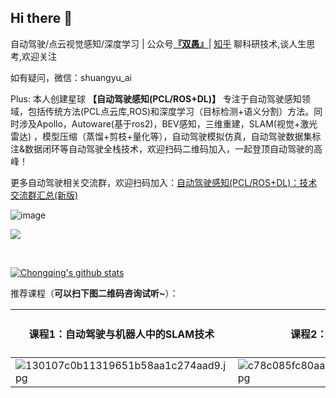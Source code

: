 ## Hi there  :wave:

<!-- <img src="https://media.giphy.com/media/hvRJCLFzcasrR4ia7z/giphy.gif" width="10px"> -->

自动驾驶/点云视觉感知/深度学习 | 公众号[**『双愚』**](https://user-images.githubusercontent.com/20675770/169835565-08fc9a49-573e-478a-84fc-d9b7c5fa27ff.png)| [知乎](https://www.zhihu.com/people/huang-zhong-qing-) 
聊科研技术,谈人生思考,欢迎关注

如有疑问，微信：shuangyu_ai

Plus: 本人创建星球 **【自动驾驶感知(PCL/ROS+DL)】** 专注于自动驾驶感知领域，包括传统方法(PCL点云库,ROS)和深度学习（目标检测+语义分割）方法。同时涉及Apollo，Autoware(基于ros2)，BEV感知，三维重建，SLAM(视觉+激光雷达) ，模型压缩（蒸馏+剪枝+量化等），自动驾驶模拟仿真，自动驾驶数据集标注&数据闭环等自动驾驶全栈技术，欢迎扫码二维码加入，一起登顶自动驾驶的高峰！

更多自动驾驶相关交流群，欢迎扫码加入：[自动驾驶感知(PCL/ROS+DL)：技术交流群汇总(新版)](https://mp.weixin.qq.com/s?__biz=MzI4OTY1MjA3Mg==&mid=2247486575&idx=1&sn=3145b7a5e9dda45595e1b51aa7e45171&chksm=ec2aa068db5d297efec6ba982d6a73d2170ef09a01130b7f44819b01de46b30f13644347dbf2#rd)

![image](https://github.com/HuangCongQing/HuangCongQing/assets/20675770/304e0c4d-89d2-4cee-a2a9-3c690611c9d9)


<!--
**HuangCongQing/HuangCongQing** is a ✨ _special_ ✨ repository because its `README.md` (this file) appears on your GitHub profile.

Here are some ideas to get you started:

- 🔭 I’m currently working on ...
- 🌱 I’m currently learning ...
- 👯 I’m looking to collaborate on ...
- 🤔 I’m looking for help with ...
- 💬 Ask me about ...
- 📫 How to reach me: ...
- 😄 Pronouns: ...
- ⚡ Fun fact: ...


<a href="https://discord.gg/XTW52Kt">
  <img align="left" alt="Abhishek's Discord" width="22px" src="https://raw.githubusercontent.com/peterthehan/peterthehan/master/assets/discord.svg" />
</a>
<a href="https://twitter.com/abhisheknaiidu">
  <img align="left" alt="Abhishek Naidu | Twitter" width="22px" src="https://raw.githubusercontent.com/peterthehan/peterthehan/master/assets/twitter.svg" />
</a>
<a href="https://www.linkedin.com/in/abhisheknaiidu/">
  <img align="left" alt="Abhishek's LinkedIN" width="22px" src="https://raw.githubusercontent.com/peterthehan/peterthehan/master/assets/linkedin.svg" />
</a>
<a href="https://open.spotify.com/user/e90fe4zsndbm6xoe2t7t8kogf?si=WaLKpwvWTle0btle2qPb6g">
  <img align="left" alt="Abhishek's Spotify" width="22px" src="https://raw.githubusercontent.com/peterthehan/peterthehan/master/assets/spotify.svg" />
</a>
-->

![](https://visitor-badge.glitch.me/badge?page_id=HuangCongQing.HuangCongQing)   <!--修改HuangCongQing-->
<!-- 20210512开始统计visit-->
<br />

[![Chongqing's github stats](https://github-readme-stats.vercel.app/api?username=HuangCongQing "![HuangCongQing's github stats")](https://github.com/HuangCongQing/) 

推荐课程（**可以扫下图二维码咨询试听~**）：

| 课程1：自动驾驶与机器人中的SLAM技术 | 课程2：三维点云处理 | 课程3 深度神经网络加速:cuDNN与TensorRT| 课程4：C++基础与深度解析 |
| --- | --- | --- | --- |
| ![130107c0b11319651b58aa1c274aad9.jpg](https://cdn.nlark.com/yuque/0/2023/jpeg/232596/1692382676708-e9616be0-8296-4176-aa35-14bc51c47982.jpeg#averageHue=%23e5d2bc&clientId=uc936c95e-53fd-4&from=paste&height=1745&id=u5baE&originHeight=2356&originWidth=1080&originalType=binary&ratio=1.3499999046325684&rotation=0&showTitle=false&size=1051836&status=done&style=none&taskId=uc4d2e3ee-24a9-4dcd-86f7-96804fefcf2&title=&width=800.0000565140375) | ![c78c085fc80aaee67e0939bef5f2a27.jpg](https://cdn.nlark.com/yuque/0/2023/jpeg/232596/1692382690551-0c464518-8242-479b-aa8d-32a23a8531ca.jpeg#averageHue=%23cce5f3&clientId=uc936c95e-53fd-4&from=paste&height=1463&id=WqHA5&originHeight=1975&originWidth=1080&originalType=binary&ratio=1.3499999046325684&rotation=0&showTitle=false&size=280472&status=done&style=none&taskId=u0f97610f-e29b-4145-874b-aee0fa8c5a0&title=&width=800.0000565140375) | ![-891340124.jpg](https://cdn.nlark.com/yuque/0/2023/jpeg/232596/1695532206877-d61563e1-29e0-4013-9a0b-d4e91efcf488.jpeg#averageHue=%2366aea1&from=url&id=uXP1I&originHeight=2416&originWidth=1080&originalType=binary&ratio=1&rotation=0&showTitle=false&size=1200315&status=done&style=none&title=) | ![-891191079.png](https://cdn.nlark.com/yuque/0/2023/png/232596/1695532209501-96b443e8-05f3-44d0-98f0-93dd35f0783b.png#averageHue=%23eff0f0&from=url&id=fAhgn&originHeight=2774&originWidth=1080&originalType=binary&ratio=1&rotation=0&showTitle=false&size=1433511&status=done&style=none&title=) |




<!--修改HuangCongQing


![image](https://user-images.githubusercontent.com/20675770/169835565-08fc9a49-573e-478a-84fc-d9b7c5fa27ff.png)

**往期推荐：**
1. [本文不提供职业建议，却能助你一生](https://mp.weixin.qq.com/s/rBR62qoAEeT56gGYTA0law)
2. [聊聊我们大学生面试](https://mp.weixin.qq.com/s?__biz=MzI4OTY1MjA3Mg==&mid=2247484016&idx=1&sn=08bc46266e00572e46f3e5d9ffb7c612&chksm=ec2aae77db5d276150cde1cb1dc6a53e03eba024adfbd1b22a048a7320c2b6872fb9dfef32aa&scene=178&cur_album_id=2253272068899471368#rd)
3. [清华大学刘知远：好的研究方法从哪来](https://mp.weixin.qq.com/s?__biz=MzI4OTY1MjA3Mg==&mid=2247486340&idx=1&sn=6c5f69bb37d91a343b1a1e7f6929ddae&chksm=ec2aa783db5d2e95ba4c472471267721cafafbe10c298a6d5fae9fed295f455a72f783872249&scene=178&cur_album_id=1855544495514140673#rd)

-->
